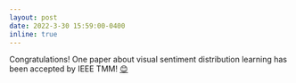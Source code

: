 ```yaml
---
layout: post
date: 2022-3-30 15:59:00-0400
inline: true
---
```

Congratulations! One paper about visual sentiment distribution learning has been accepted by IEEE TMM! [:blush:]('https://ieeexplore.ieee.org/abstract/document/9672699')


